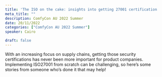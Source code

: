 ```yaml
---
title: 'The ISO on the cake: insights into getting 27001 certification'
meta_title: ""
description: ComfyCon AU 2022 Summer
date: 20/11/2022
categories: ["ComfyCon AU 2022 Summer"]
speaker: Cairo

draft: false
---
```

With an increasing focus on supply chains, getting those security certifications has never been more important for product companies. Implementing ISO27001 from scratch can be challenging, so here’s some stories from someone who’s done it that may help! 


